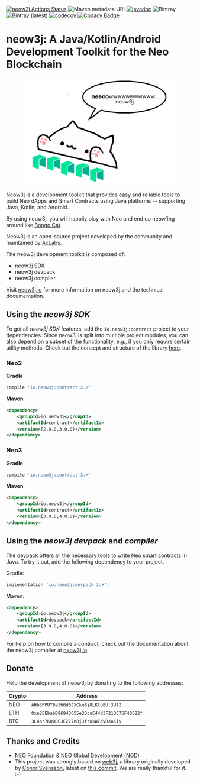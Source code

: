 [![neow3j Actions Status](https://github.com/neow3j/neow3j/workflows/neow3j-ci-cd/badge.svg)](https://github.com/neow3j/neow3j/actions)
![Maven metadata URI](https://img.shields.io/maven-metadata/v/http/search.maven.org/maven2/io/neow3j/core/maven-metadata.xml.svg)
[![javadoc](https://javadoc.io/badge2/io.neow3j/core/javadoc.svg)](https://javadoc.io/doc/io.neow3j)
![Bintray](https://img.shields.io/bintray/v/neow3j/maven/neow3j)
![Bintray (latest)](https://img.shields.io/bintray/dt/neow3j/maven/neow3j)
[![codecov](https://codecov.io/gh/neow3j/neow3j/branch/master/graph/badge.svg)](https://codecov.io/gh/neow3j/neow3j)
[![Codacy Badge](https://api.codacy.com/project/badge/Grade/f82a724b90a94df88e11c6462f2176ca)](https://www.codacy.com/manual/gsmachado/neow3j?utm_source=github.com&amp;utm_medium=referral&amp;utm_content=neow3j/neow3j&amp;utm_campaign=Badge_Grade)

# neow3j: A Java/Kotlin/Android Development Toolkit for the Neo Blockchain

<p align="center">
<img src="./images/neow3j-neo3-with-balloon.png" alt="Bongo Cat Neow3j" width="400" height="291" />
</p>

Neow3j is a development toolkit that provides easy and reliable tools to build Neo dApps and Smart Contracts using Java platforms -- supporting Java, Kotlin, and Android.

By using neow3j, you will happily play with Neo and end up neow'ing around like [Bongo Cat](https://knowyourmeme.com/memes/bongo-cat).

Neow3j is an open-source project developed by the community and maintained by [AxLabs](https://axlabs.com).

The neow3j development toolkit is composed of:

- neow3j SDK
- neow3j devpack
- neow3j compiler

Visit [neow3j.io](https://neow3j.io) for more information on neow3j and the technical documentation.

## Using the *neow3j SDK*

To get all *neow3j SDK* features, add the `io.neow3j:contract` project to your dependencies. Since neow3j is split into multiple project modules, you can also depend on a subset of the functionality, e.g., if you only require certain utility methods. Check out the concept and structure of the library [here](https://neow3j.io/#/overview/concepts_and_structure).

### Neo2

__Gradle__

```groovy
compile 'io.neow3j:contract:2.+'
```
__Maven__

```xml
<dependency>
    <groupId>io.neow3j</groupId>
    <artifactId>contract</artifactId>
    <version>[2.0.0,3.0.0)</version>
</dependency>
```

### Neo3

__Gradle__

```groovy
compile 'io.neow3j:contract:3.+'
```
__Maven__

```xml
<dependency>
    <groupId>io.neow3j</groupId>
    <artifactId>contract</artifactId>
    <version>[3.0.0,4.0.0)</version>
</dependency>
```


## Using the *neow3j devpack* and *compiler*

The devpack offers all the necessary tools to write Neo smart contracts in Java. To try it out, add the following dependency to your project.

Gradle:
```groovy
implementation 'io.neow3j:devpack:3.+',
```

Maven:
```xml
<dependency>
    <groupId>io.neow3j</groupId>
    <artifactId>devpack</artifactId>
    <version>[3.0.0,4.0.0)</version>
</dependency>
```

For help on how to compile a contract, check out the documentation about the neow3j compiler at [neow3j.io](https://neow3j.io/#/neo3_guides/compiler_devpack/compilation?id=compilation).


## Donate

Help the development of neow3j by donating to the following addresses:

| Crypto   | Address                                      |
|----------|----------------------------------------------|
| NEO      | `AHb3PPUY6a36Gd6JXCkn8j8LKtbEUr3UfZ`         |
| ETH      | `0xe85EbabD96943655e2DcaC44d3F21DC75F403B2f` |
| BTC      | `3L4br7KQ8DCJEZ77nBjJfrukWEdVRXoKiy`         |


## Thanks and Credits

* [NEO Foundation](https://neo.org/contributors) & [NEO Global Development (NGD)](https://neo.org/contributors)
* This project was strongly based on [web3j](https://web3j.io),
a library originally developed by [Conor Svensson](http://conorsvensson.com), latest on [this commit](https://github.com/web3j/web3j/commit/2a259ece9736c0338fbb66b1be4c04aba0855254).
We are really thankful for it. :-)
